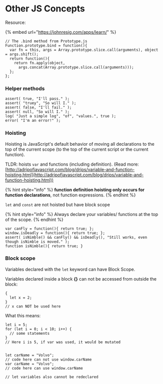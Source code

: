 # Other JS Concepts

Resource:

{% embed url="https://johnresig.com/apps/learn/" %}

```
// The .bind method from Prototype.js 
Function.prototype.bind = function(){ 
  var fn = this, args = Array.prototype.slice.call(arguments), object = args.shift(); 
  return function(){ 
    return fn.apply(object, 
      args.concat(Array.prototype.slice.call(arguments))); 
  }; 
};
```

### Helper methods

```
assert( true, "I'll pass." ); 
assert( "truey", "So will I." ); 
assert( false, "I'll fail." ); 
assert( null, "So will I." ); 
log( "Just a simple log", "of", "values.", true ); 
error( "I'm an error!" );
```

### Hoisting

Hoisting is JavaScript's default behavior of moving all declarations to the top of the current scope (to the top of the current script or the current function).&#x20;

TLDR: hoists `var` and functions (including definition). (Read more: [http://adripofjavascript.com/blog/drips/variable-and-function-hoisting.html](http://adripofjavascript.com/blog/drips/variable-and-function-hoisting.html))

{% hint style="info" %}
&#x20;**function definition hoisting only occurs for function declarations**, not function expressions.
{% endhint %}

`let` and `const` are not hoisted but have block scope

{% hint style="info" %}
Always declare your variables/ functions at the top of the scope.
{% endhint %}

```
var canFly = function(){ return true; }; 
window.isDeadly = function(){ return true; }; 
assert( isNimble() && canFly() && isDeadly(), "Still works, even though isNimble is moved." ); 
function isNimble(){ return true; }
```

### Block scope

Variables declared with the `let` keyword can have Block Scope.

Variables declared inside a block **{}** can not be accessed from outside the block:

```
{
  let x = 2;
}
// x can NOT be used here
```

What this means:

```
let i = 5;
for (let i = 0; i < 10; i++) {
  // some statements
}
// Here i is 5, if var was used, it would be mutated


let carName = "Volvo";
// code here can not use window.carName
var carName = "Volvo";
// code here can use window.carName

// let variables also cannot be redeclared 
```


